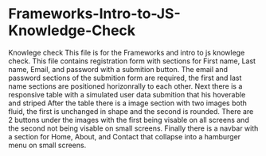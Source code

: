 # Frameworks-Intro-to-JS-Knowledge-Check
Knowlege check
This file is for the Frameworks and intro to js knowlege check.
This file contains registration form with sections for First name, Last name, Email, and password with a submition button.
The email and password sections of the submition form are required, the first and last name sections are positioned horizonrally to each other.
Next there is a responsive table with a simulated user data submition that his hoverable and striped
After the table there is a image section with two images both fluid, the first is unchanged in shape and the second is rounded.
There are 2 buttons under the images with the first being visable on all screens and the second not being visable on small screens.
Finally there is a navbar with a section for Home, About, and Contact that collapse into a hamburger menu on small screens.
